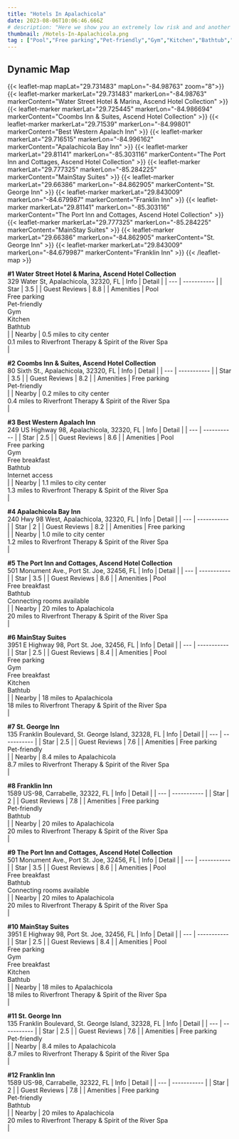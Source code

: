 ```yaml
---
title: "Hotels In Apalachicola"
date: 2023-08-06T10:06:46.666Z
# description: "Here we show you an extremely low risk and and another medium risk approach to earn passive income "
thumbnail: /Hotels-In-Apalachicola.png
tag : ["Pool","Free parking","Pet-friendly","Gym","Kitchen","Bathtub","Free breakfast","Internet access","Connecting rooms available"]
---
```


## Dynamic Map
{{< leaflet-map  mapLat="29.731483" mapLon="-84.98763" zoom="8">}}
    {{< leaflet-marker markerLat="29.731483" markerLon="-84.98763" markerContent="Water Street Hotel & Marina, Ascend Hotel Collection" >}}
    {{< leaflet-marker markerLat="29.725445" markerLon="-84.986694" markerContent="Coombs Inn & Suites, Ascend Hotel Collection" >}}
    {{< leaflet-marker markerLat="29.71539" markerLon="-84.99801" markerContent="Best Western Apalach Inn" >}}
    {{< leaflet-marker markerLat="29.716515" markerLon="-84.996162" markerContent="Apalachicola Bay Inn" >}}
    {{< leaflet-marker markerLat="29.81141" markerLon="-85.303116" markerContent="The Port Inn and Cottages, Ascend Hotel Collection" >}}
    {{< leaflet-marker markerLat="29.777325" markerLon="-85.284225" markerContent="MainStay Suites" >}}
    {{< leaflet-marker markerLat="29.66386" markerLon="-84.862905" markerContent="St. George Inn" >}}
    {{< leaflet-marker markerLat="29.843009" markerLon="-84.679987" markerContent="Franklin Inn" >}}
    {{< leaflet-marker markerLat="29.81141" markerLon="-85.303116" markerContent="The Port Inn and Cottages, Ascend Hotel Collection" >}}
    {{< leaflet-marker markerLat="29.777325" markerLon="-85.284225" markerContent="MainStay Suites" >}}
    {{< leaflet-marker markerLat="29.66386" markerLon="-84.862905" markerContent="St. George Inn" >}}
    {{< leaflet-marker markerLat="29.843009" markerLon="-84.679987" markerContent="Franklin Inn" >}}
{{< /leaflet-map >}}


**#1 Water Street Hotel & Marina, Ascend Hotel Collection**<br>329 Water St, Apalachicola, 32320, FL
| Info | Detail |
| --- | ----------- |
| Star | 3.5 |
| Guest Reviews | 8.8 |
| Amenities | Pool<br>Free parking<br>Pet-friendly<br>Gym<br>Kitchen<br>Bathtub<br> |
| Nearby | 0.5 miles to city center<br>0.1 miles to Riverfront Therapy & Spirit of the River Spa<br> |

**#2 Coombs Inn & Suites, Ascend Hotel Collection**<br>80 Sixth St., Apalachicola, 32320, FL
| Info | Detail |
| --- | ----------- |
| Star | 3.5 |
| Guest Reviews | 8.2 |
| Amenities | Free parking<br>Pet-friendly<br> |
| Nearby | 0.2 miles to city center<br>0.4 miles to Riverfront Therapy & Spirit of the River Spa<br> |

**#3 Best Western Apalach Inn**<br>249 US Highway 98, Apalachicola, 32320, FL
| Info | Detail |
| --- | ----------- |
| Star | 2.5 |
| Guest Reviews | 8.6 |
| Amenities | Pool<br>Free parking<br>Gym<br>Free breakfast<br>Bathtub<br>Internet access<br> |
| Nearby | 1.1 miles to city center<br>1.3 miles to Riverfront Therapy & Spirit of the River Spa<br> |

**#4 Apalachicola Bay Inn**<br>240 Hwy 98 West, Apalachicola, 32320, FL
| Info | Detail |
| --- | ----------- |
| Star | 2 |
| Guest Reviews | 8.2 |
| Amenities | Free parking<br> |
| Nearby | 1.0 mile to city center<br>1.2 miles to Riverfront Therapy & Spirit of the River Spa<br> |

**#5 The Port Inn and Cottages, Ascend Hotel Collection**<br>501 Monument Ave., Port St. Joe, 32456, FL
| Info | Detail |
| --- | ----------- |
| Star | 3.5 |
| Guest Reviews | 8.6 |
| Amenities | Pool<br>Free breakfast<br>Bathtub<br>Connecting rooms available<br> |
| Nearby | 20 miles to Apalachicola<br>20 miles to Riverfront Therapy & Spirit of the River Spa<br> |

**#6 MainStay Suites**<br>3951 E Highway 98, Port St. Joe, 32456, FL
| Info | Detail |
| --- | ----------- |
| Star | 2.5 |
| Guest Reviews | 8.4 |
| Amenities | Pool<br>Free parking<br>Gym<br>Free breakfast<br>Kitchen<br>Bathtub<br> |
| Nearby | 18 miles to Apalachicola<br>18 miles to Riverfront Therapy & Spirit of the River Spa<br> |

**#7 St. George Inn**<br>135 Franklin Boulevard, St. George Island, 32328, FL
| Info | Detail |
| --- | ----------- |
| Star | 2.5 |
| Guest Reviews | 7.6 |
| Amenities | Free parking<br>Pet-friendly<br> |
| Nearby | 8.4 miles to Apalachicola<br>8.7 miles to Riverfront Therapy & Spirit of the River Spa<br> |

**#8 Franklin Inn**<br>1589 US-98, Carrabelle, 32322, FL
| Info | Detail |
| --- | ----------- |
| Star | 2 |
| Guest Reviews | 7.8 |
| Amenities | Free parking<br>Pet-friendly<br>Bathtub<br> |
| Nearby | 20 miles to Apalachicola<br>20 miles to Riverfront Therapy & Spirit of the River Spa<br> |

**#9 The Port Inn and Cottages, Ascend Hotel Collection**<br>501 Monument Ave., Port St. Joe, 32456, FL
| Info | Detail |
| --- | ----------- |
| Star | 3.5 |
| Guest Reviews | 8.6 |
| Amenities | Pool<br>Free breakfast<br>Bathtub<br>Connecting rooms available<br> |
| Nearby | 20 miles to Apalachicola<br>20 miles to Riverfront Therapy & Spirit of the River Spa<br> |

**#10 MainStay Suites**<br>3951 E Highway 98, Port St. Joe, 32456, FL
| Info | Detail |
| --- | ----------- |
| Star | 2.5 |
| Guest Reviews | 8.4 |
| Amenities | Pool<br>Free parking<br>Gym<br>Free breakfast<br>Kitchen<br>Bathtub<br> |
| Nearby | 18 miles to Apalachicola<br>18 miles to Riverfront Therapy & Spirit of the River Spa<br> |

**#11 St. George Inn**<br>135 Franklin Boulevard, St. George Island, 32328, FL
| Info | Detail |
| --- | ----------- |
| Star | 2.5 |
| Guest Reviews | 7.6 |
| Amenities | Free parking<br>Pet-friendly<br> |
| Nearby | 8.4 miles to Apalachicola<br>8.7 miles to Riverfront Therapy & Spirit of the River Spa<br> |

**#12 Franklin Inn**<br>1589 US-98, Carrabelle, 32322, FL
| Info | Detail |
| --- | ----------- |
| Star | 2 |
| Guest Reviews | 7.8 |
| Amenities | Free parking<br>Pet-friendly<br>Bathtub<br> |
| Nearby | 20 miles to Apalachicola<br>20 miles to Riverfront Therapy & Spirit of the River Spa<br> |


